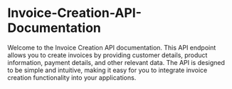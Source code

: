 # Invoice-Creation-API-Documentation
Welcome to the Invoice Creation API documentation. This API endpoint allows you to create invoices by providing customer details, product information, payment details, and other relevant data. The API is designed to be simple and intuitive, making it easy for you to integrate invoice creation functionality into your applications.
